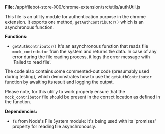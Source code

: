 **File:** /app/filebot-store-000/chrome-extension/src/utils/authUtil.js

This file is an utility module for authentication purpose in the chrome extension. It exports one method, `getAuthContributor()` which is an asynchronous function. 

**Functions:**

  - `getAuthContributor()` It's an asynchronous function that reads file `mock_contributor` from the system and returns the data. In case of any error during the file reading process, it logs the error message with 'Failed to read file'.

The code also contains some commented-out code (presumably used during testing), which demonstrates how to use the `getAuthContributor` function by awaiting its result and logging the output.

Please note, for this utility to work properly ensure that the `mock_contributor` file should be present in the correct location as defined in the function.

**Dependencies:**
 - `fs` from Node's File System module: It's being used with its 'promises' property for reading file asynchronously.